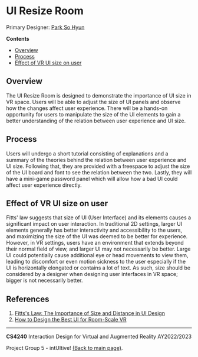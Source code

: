 # UI Resize Room
Primary Designer: [Park So Hyun](https://github.com/sallysohyun)

**Contents**
- [Overview](#overview)
- [Process](#process)
- [Effect of VR UI size on user](#Effect-of-VR-UI-size-on-user)

## Overview
The UI Resize Room is designed to demonstrate the importance of UI size in VR space. Users will be able to adjust the size of UI panels and observe how the changes affect user experience. There will be a hands-on opportunity for users to manipulate the size of the UI elements to gain a better understanding of the relation between user experience and UI size.

## Process
Users will undergo a short tutorial consisting of explanations and a summary of the theories behind the relation between user experience and UI size. Following that, they are provided with a freespace to adjust the size of the UI board and font to see the relation between the two. Lastly, they will have a mini-game password panel which will allow how a bad UI could affect user experience directly. 

## Effect of VR UI size on user
Fitts' law suggests that size of UI (User Interface) and its elements causes a significant impact on user interaction. In traditional 2D settings, larger UI elements generally has better interactivity and accessibility to the users, and maximizing the size of the UI was deemed to be better for experience. However, in VR settings, users have an environment that extends beyond their normal field of view, and larger UI may not necessarily be better. Large UI could potentially cause additional eye or head movements to view them, leading to discomfort or even motion sickness to the user especially if the UI is horizontally elongated or contains a lot of text. As such, size should be considered by a designer when designing user interfaces in VR space; bigger is not necessarily better. 


## References
1. [Fitts's Law: The Importance of Size and Distance in UI Design](https://www.interaction-design.org/literature/article/fitts-s-law-the-importance-of-size-and-distance-in-ui-design)
2. [How to Design the Best UI for Room-Scale VR](https://www.valtech.com/blog/how-to-design-the-best-ui-for-room-scale-vr/)

---
**CS4240** Interaction Design for Virtual and Augmented Reality AY2022/2023
 
Project Group 5 - intUItive! [(Back to main page)](../README.md).